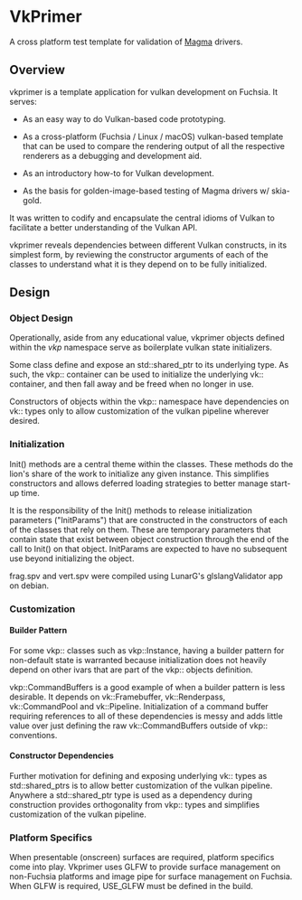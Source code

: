 # VkPrimer

A cross platform test template for validation of [Magma](/docs/the-book/magma/overview.md) drivers.
## Overview

vkprimer is a template application for vulkan development on Fuchsia.  It serves:

  - As an easy way to do Vulkan-based code prototyping.

  - As a cross-platform (Fuchsia / Linux / macOS) vulkan-based template
    that can be used to compare the rendering output of all the
    respective renderers as a debugging and development aid.

  - As an introductory how-to for Vulkan development.

  - As the basis for golden-image-based testing of Magma drivers w/ skia-gold.

It was written to codify and encapsulate the central idioms of
Vulkan to facilitate a better understanding of the Vulkan API.

vkprimer reveals dependencies between different Vulkan constructs,
in its simplest form, by reviewing the constructor arguments of
each of the classes to understand what it is they depend on to
be fully initialized.

## Design

### Object Design
Operationally, aside from any educational value, vkprimer objects defined
within the *vkp* namespace serve as boilerplate vulkan state initializers.

Some class define and expose an std::shared_ptr to its underlying type.
As such, the vkp:: container can be used to initialize the underlying
vk:: container, and then fall away and be freed when no longer in use.

Constructors of objects within the vkp:: namespace have dependencies on
vk:: types only to allow customization of the vulkan pipeline wherever
desired.

### Initialization
Init() methods are a central theme within the classes.  These
methods do the lion's share of the work to initialize any given
instance.  This simplifies constructors and allows deferred loading
strategies to better manage start-up time.

It is the responsibility of the Init() methods to release initialization
parameters ("InitParams") that are constructed in the constructors of
each of the classes that rely on them.  These are temporary parameters
that contain state that exist between object construction through the
end of the call to Init() on that object.  InitParams are expected to
have no subsequent use beyond initializing the object.

frag.spv and vert.spv were compiled using LunarG's
glslangValidator app on debian.

### Customization

#### Builder Pattern
For some vkp:: classes such as vkp::Instance, having a builder pattern
for non-default state is warranted because initialization does not
heavily depend on other ivars that are part of the vkp:: objects
definition.

vkp::CommandBuffers is a good example of when a builder pattern is less
desirable.  It depends on vk::Framebuffer, vk::Renderpass, vk::CommandPool
and vk::Pipeline.  Initialization of a command buffer requiring references
to all of these dependencies is messy and adds little value over just
defining the raw vk::CommandBuffers outside of vkp:: conventions.

#### Constructor Dependencies
Further motivation for defining and exposing underlying vk:: types
as std::shared_ptrs is to allow better customization of the vulkan
pipeline.  Anywhere a std::shared_ptr type is used as a dependency
during construction provides orthogonality from vkp:: types and
simplifies customization of the vulkan pipeline.

### Platform Specifics
When presentable (onscreen) surfaces are required, platform specifics
come into play.  Vkprimer uses GLFW to provide surface management
on non-Fuchsia platforms and image pipe for surface management on
Fuchsia.  When GLFW is required, USE_GLFW must be defined in the build.
